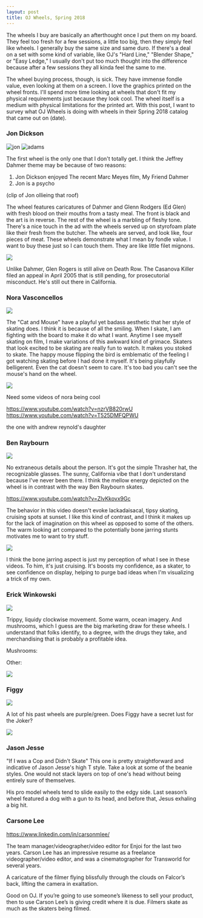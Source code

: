 ```yaml
---
layout: post
title: OJ Wheels, Spring 2018
---
```


The wheels I buy are basically an afterthought once I put them on my board. They feel too fresh for a few sessions, a little too big, then they simply feel like wheels. I generally buy the same size and same duro. If there's a deal on a set with some kind of variable, like OJ's "Hard Line," "Blender Shape," or "Easy Ledge," I usually don't put too much thought into the difference because after a few sessions they all kinda feel the same to me.

The wheel buying process, though, is sick. They have immense fondle value, even looking at them on a screen. I love the graphics printed on the wheel fronts. I'll spend more time looking at wheels that don't fit my physical requirements just because they look cool. The wheel itself is a medium with physical limitations for the printed art. With this post, I want to survey what OJ Wheels is doing with wheels in their Spring 2018 catalog that came out on (date).

### **Jon Dickson**

<img src="/lisaskates/images/jon.jpg" alt="jon">

<img src="/lisaskates/images/adams.jpg" alt="adams"> 

The first wheel is the only one that I don't totally get. I think the Jeffrey Dahmer theme may be because of two reasons:
1. Jon Dickson enjoyed The recent Marc Meyes film, My Friend Dahmer
2. Jon is a psycho

(clip of Jon ollieing that roof)

The wheel features caricatures of Dahmer and Glenn Rodgers (Ed Glen) with fresh blood on their mouths from a tasty meal. The front is black and the art is in reverse. The rest of the wheel is a marbling of fleshy tone. There's a nice touch in the ad with the wheels served up on styrofoam plate like their fresh from the butcher. The wheels are served, and look like, four pieces of meat. These wheels demonstrate what I mean by fondle value. I want to buy these just so I can touch them. They are like little filet mignons.

<img src="/lisaskates/images/1/2.png">

Unlike Dahmer, Glen Rogers is still alive on Death Row. The Casanova Killer filed an appeal in April 2005 that is still pending, for prosecutorial misconduct. He's still out there in California. 

### **Nora Vasconcellos**

<img src="/lisaskates/images/1/nora.png">

The "Cat and Mouse" have a playful yet badass aesthetic that her style of skating does. I think it is because of all the smiling. When I skate, I am fighting with the board to make it do what I want. Anytime I see myself skating on film, I make variations of this awkward kind of grimace. Skaters that look excited to be skating are really fun to watch. It makes you stoked to skate. The happy mouse flipping the bird is emblematic of the feeling I got watching skating before I had done it myself. It's being playfully belligerent. Even the cat doesn't seem to care. It's too bad you can't see the mouse's hand on the wheel.

<img src="/lisaskates/images/1/14.png">

Need some videos of nora being cool

https://www.youtube.com/watch?v=nzrVB820rwU
https://www.youtube.com/watch?v=T525DMFQPWU

the one with andrew reynold's daughter

### **Ben Raybourn**

<img src="/lisaskates/images/1/ben.png">

No extraneous details about the person. It's got the simple Thrasher hat, the recognizable glasses. The sunny, California vibe that I don't understand because I've never been there. I think the mellow energy depicted on the wheel is in contrast with the way Ben Raybourn skates. 

https://www.youtube.com/watch?v=ZlvKkovx9Gc

The behavior in this video doesn't evoke lackadaisacal, tipsy skating, cruising spots at sunset. I like this kind of contrast, and I think it makes up for the lack of imagination on this wheel as opposed to some of the others. The warm looking art compared to the potentially bone jarring stunts motivates me to want to try stuff. 

<img src="/lisaskates/images/1/12.png">

I think the bone jarring aspect is just my perception of what I see in these videos. To him, it's just cruising. It's boosts my confidence, as a skater, to see confidence on display, helping to purge bad ideas when I'm visualizing a trick of my own.


### **Erick Winkowski**

<img src="/lisaskates/images/1/erick.png">

Trippy, liquidy clockwise movement. Some warm, ocean imagery. And mushrooms, which I guess are the big marketing draw for these wheels. I understand that folks identify, to a degree, with the drugs they take, and merchandising that is probably a profitable idea.

Mushrooms:

Other:



<img src="/lisaskates/images/1/9.png">

### **Figgy**

<img src="/lisaskates/images/1/fig.png">

A lot of his past wheels are purple/green. Does Figgy have a secret lust for the Joker?

<img src="/lisaskates/images/1/3.png">

### **Jason Jesse**

"If I was a Cop and Didn't Skate"
This one is pretty straightforward and indicative of Jason Jesse's high T style. Take a look at some of the beanie styles. One would not stack layers on top of one's head without being entirely sure of themselves.

His pro model wheels tend to slide easily to the edgy side. Last season’s wheel featured a dog with a gun to its head, and before that, Jesus exhaling a big hit. 

### **Carsone Lee**

https://www.linkedin.com/in/carsonmlee/ 

The team manager/videographer/video editor for Enjoi for the last two years. Carson Lee has an impressive resume as a freelance videographer/video editor, and was a cinematographer for Transworld for several years. 

A caricature of the filmer flying blissfully through the clouds on Falcor’s back, lifting the camera in exaltation. 

Good on OJ. If you’re going to use someone’s likeness to sell your product, then to use Carson Lee’s is giving credit where it is due. Filmers skate as much as the skaters being filmed. 
